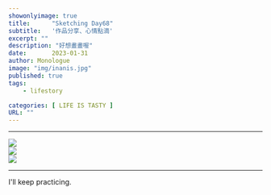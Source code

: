 ```yaml
---
showonlyimage: true
title:      "Sketching Day68"
subtitle:   '作品分享、心情點滴'
excerpt: ""
description: "好想畫畫喔"
date:       2023-01-31
author: Monologue    
image: "img/inanis.jpg"
published: true 
tags:
    - lifestory

categories: [ LIFE IS TASTY ]
URL: ""
---
```

***

![](/blog/sketch/d68-1.jpg)  
![](/blog/sketch/d68-2.jpg)  
![](/blog/sketch/d68-3.jpg)  


***
I'll keep practicing.
<!--more-->
